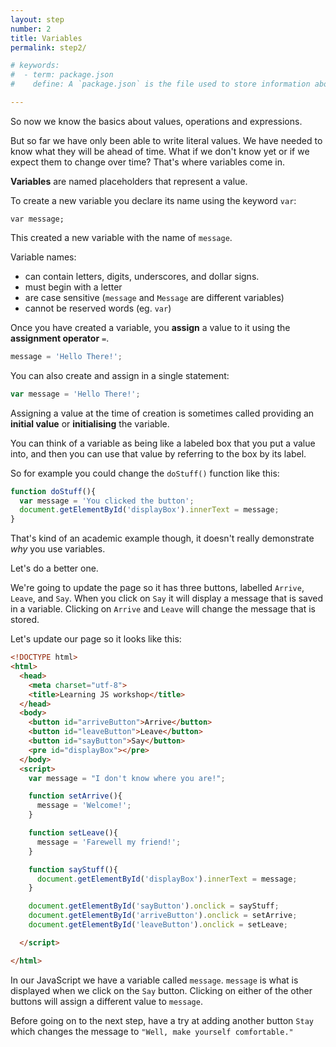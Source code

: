 ```yaml
---
layout: step
number: 2
title: Variables
permalink: step2/

# keywords:
#  - term: package.json
#    define: A `package.json` is the file used to store information about a Node.js project, such as its name and its dependencies. Read more [here](https://docs.npmjs.com/files/package.json).

---
```

So now we know the basics about values, operations and expressions.

But so far we have only been able to write literal values.  We have needed to know what they will be ahead of time.  What if we don't know yet or if we expect them to change over time?  That's where variables come in.

**Variables** are named placeholders that represent a value.

To create a new variable you declare its name using the keyword `var`:

```javacript
var message;
```

This created a new variable with the name of `message`.

Variable names:

 * can contain letters, digits, underscores, and dollar signs.
 * must begin with a letter
 * are case sensitive (`message` and `Message` are different variables)
 * cannot be reserved words (eg. `var`)

Once you have created a variable, you **assign** a value to it using the **assignment operator** `=`.

```javascript
message = 'Hello There!';
```

You can also create and assign in a single statement:

```javascript
var message = 'Hello There!';
```

Assigning a value at the time of creation is sometimes called providing an **initial value** or **initialising** the variable.

 <!-- A variable with no value assigned contains the special value `undefined`.  `undefined` is not a string, it is a special type of it's own. -->

You can think of a variable as being like a labeled box that you put a value into, and then you can use that value by referring to the box by its label.

So for example you could change the `doStuff()` function like this:

```javascript
function doStuff(){
  var message = 'You clicked the button';
  document.getElementById('displayBox').innerText = message;
}
```

That's kind of an academic example though, it doesn't really demonstrate *why* you use variables.

Let's do a better one.

We're going to update the page so it has three buttons, labelled `Arrive`, `Leave`, and `Say`.
When you click on `Say` it will display a message that is saved in a variable.
Clicking on `Arrive` and `Leave` will change the message that is stored.

Let's update our page so it looks like this:

```html
<!DOCTYPE html>
<html>
  <head>
    <meta charset="utf-8">
    <title>Learning JS workshop</title>
  </head>
  <body>
    <button id="arriveButton">Arrive</button>
    <button id="leaveButton">Leave</button>
    <button id="sayButton">Say</button>
    <pre id="displayBox"></pre>
  </body>
  <script>
    var message = "I don't know where you are!";

    function setArrive(){
      message = 'Welcome!';
    }

    function setLeave(){
      message = 'Farewell my friend!';
    }

    function sayStuff(){
      document.getElementById('displayBox').innerText = message;
    }

    document.getElementById('sayButton').onclick = sayStuff;
    document.getElementById('arriveButton').onclick = setArrive;
    document.getElementById('leaveButton').onclick = setLeave;

  </script>

</html>
```

In our JavaScript we have a variable called `message`.
`message` is what is displayed when we click on the `Say` button.
Clicking on either of the other buttons will assign a different value to `message`.

Before going on to the next step, have a try at adding another button `Stay` which changes the message to `"Well, make yourself comfortable."`
